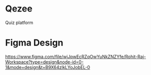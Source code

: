 # Qezee
Quiz platform

# Figma Design
https://www.figma.com/file/wjJpwEcRZqOwYuNkZNZYfe/Rohit-Raj-Workspace?type=design&node-id=0-1&mode=design&t=B9X64zlkLYoJobEL-0
